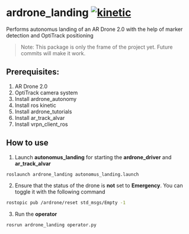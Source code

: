 # ardrone_landing [![kinetic](https://img.shields.io/badge/ros-kinetic-blue.svg)](http://wiki.ros.org/kinetic)
Performs autonomus landing of an AR Drone 2.0 with the help of marker detection and OptiTrack positioning
> Note: This package is only the frame of the project yet. Future commits will make it work.

## Prerequisites:
1. AR Drone 2.0
2. OptiTrack camera system
3. Install ardrone_autonomy
4. Install ros kinetic
5. Install ardrone_tutorials
6. Install ar_track_alvar
7. Install vrpn_client_ros

## How to use
1. Launch **autonomus_landing** for starting the **ardrone_driver** and **ar_track_alvar**  
```bash
roslaunch ardrone_landing autonomus_landing.launch
```
2. Ensure that the status of the drone is **not** set to **Emergency**. You can toggle it with the following command  
```bash
rostopic pub /ardrone/reset std_msgs/Empty -1
```
3. Run the **operator**  
```bash
rosrun ardrone_landing operator.py
```
